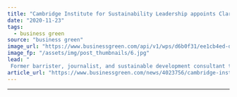 ```yaml
---
title: "Cambridge Institute for Sustainability Leadership appoints Clare Shine as new director"
date: "2020-11-23"
tags: 
  - business green
source: "business green"
image_url: "https://www.businessgreen.com/api/v1/wps/d6b0f31/ee1cb4ed-d496-4fc9-b6e7-cfcc0ff101b2/3/Clare-Shine-cisl-185x114.jpg"
image_fp: "/assets/img/post_thumbnails/6.jpg"
lead: "
 Former barrister, journalist, and sustainable development consultant to take over the reins at influential green business institute from departing director Dame Polly Courtice ..."
article_url: "https://www.businessgreen.com/news/4023756/cambridge-institute-sustainability-leadership-appoints-clare-shine-director"
---
```


---
